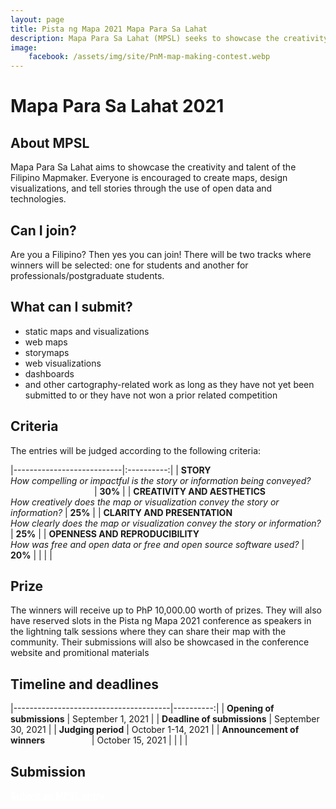 ```yaml
---
layout: page
title: Pista ng Mapa 2021 Mapa Para Sa Lahat
description: Mapa Para Sa Lahat (MPSL) seeks to showcase the creativity and excellence of the Filipino Mapmaker.
image:
    facebook: /assets/img/site/PnM-map-making-contest.webp
---
```

<h1 class="color-pnm-blue mb-4">Mapa Para Sa Lahat 2021</h1>

## About MPSL
Mapa Para Sa Lahat aims to showcase the creativity and talent of the Filipino Mapmaker. Everyone is encouraged to create maps, design visualizations, and tell stories through the use of open data and technologies.

## Can I join?
Are you a Filipino? Then yes you can join! There will be two tracks where winners will be selected: one for students and another for professionals/postgraduate students.

## What can I submit?

* static maps and visualizations
* web maps
* storymaps
* web visualizations
* dashboards
* and other cartography-related work as long as they have not yet been submitted to or they have not won a prior related competition

## Criteria

The entries will be judged according to the following criteria:

|---------------------------|:----------:|
| **STORY**<br>*How compelling or impactful is the story or information being conveyed?*  &nbsp; &nbsp; &nbsp; &nbsp; &nbsp; &nbsp; &nbsp; &nbsp; &nbsp; &nbsp; &nbsp; &nbsp; &nbsp; &nbsp; &nbsp; &nbsp; &nbsp; &nbsp; &nbsp;        |     **30%**    |
| **CREATIVITY AND AESTHETICS**<br>*How creatively does the map or visualization convey the story or information?*       |     **25%**    |
| **CLARITY AND PRESENTATION**<br>*How clearly does the map or visualization convey the story or information?*       |     **25%**    |
| **OPENNESS AND REPRODUCIBILITY**<br>*How was free and open data or free and open source software used?*           |     **20%**    |
|   |   |

## Prize

The winners will receive up to PhP 10,000.00 worth of prizes. They will also have reserved slots in the Pista ng Mapa 2021 conference as speakers in the lightning talk sessions where they can share their map with the community. Their submissions will also be showcased in the conference website and promitional materials

## Timeline and deadlines

|---------------------------------------|----------:|
| **Opening of submissions**            |     September 1, 2021     |
| **Deadline of submissions**           |     September 30, 2021    |
| **Judging period**                    |     October 1-14, 2021    |
| **Announcement of winners** &nbsp; &nbsp; &nbsp; &nbsp; &nbsp; &nbsp; &nbsp; &nbsp; &nbsp; |     October 15, 2021    |
|   |   |

## Submission

<div class="d-flex justify-content-start pt-2 pb-4"><a
    href="https://airtable.com/shrX5HgNJl5fhxtkg"
    target="_blank" class="btn btn-lg bg-color-pnm-blue col-sm-12 col-md-6" style="color: white;" role="button"
    aria-disabled="true"><strong class="font-poppins">Submit an MPSL entry</strong></a>
</div>